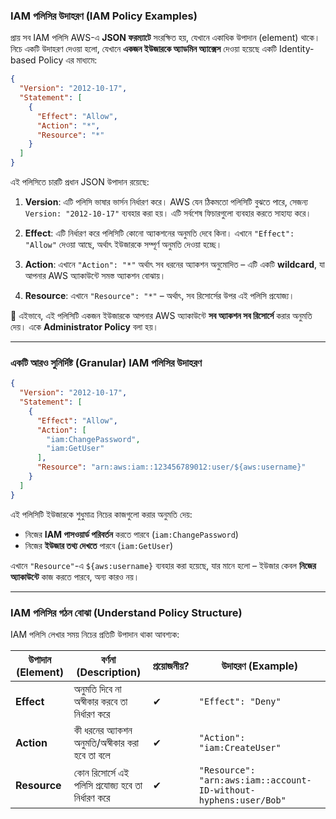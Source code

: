 ### IAM পলিসির উদাহরণ (IAM Policy Examples)

প্রায় সব IAM পলিসি AWS-এ **JSON ফরম্যাটে** সংরক্ষিত হয়, যেখানে একাধিক উপাদান (element) থাকে। নিচে একটি উদাহরণ দেওয়া হলো, যেখানে **একজন ইউজারকে অ্যাডমিন অ্যাক্সেস** দেওয়া হয়েছে একটি Identity-based Policy এর মাধ্যমে:

```json
{
  "Version": "2012-10-17",
  "Statement": [
    {
      "Effect": "Allow",
      "Action": "*",
      "Resource": "*"
    }
  ]
}
```

এই পলিসিতে চারটি প্রধান JSON উপাদান রয়েছে:

1. **Version**:
   এটি পলিসি ভাষার ভার্সন নির্ধারণ করে। AWS যেন ঠিকমতো পলিসিটি বুঝতে পারে, সেজন্য `Version: "2012-10-17"` ব্যবহার করা হয়। এটি সর্বশেষ ফিচারগুলো ব্যবহার করতে সাহায্য করে।

2. **Effect**:
   এটি নির্ধারণ করে পলিসিটি কোনো অ্যাকশনের অনুমতি দেবে কিনা। এখানে `"Effect": "Allow"` দেওয়া আছে, অর্থাৎ ইউজারকে সম্পূর্ণ অনুমতি দেওয়া হচ্ছে।

3. **Action**:
   এখানে `"Action": "*"` অর্থাৎ সব ধরনের অ্যাকশন অনুমোদিত – এটি একটি **wildcard**, যা আপনার AWS অ্যাকাউন্টে সমস্ত অ্যাকশন বোঝায়।

4. **Resource**:
   এখানে `"Resource": "*"` – অর্থাৎ, সব রিসোর্সের উপর এই পলিসি প্রযোজ্য।

📌 এইভাবে, এই পলিসিটি একজন ইউজারকে আপনার AWS অ্যাকাউন্টে **সব অ্যাকশন সব রিসোর্সে** করার অনুমতি দেয়। একে **Administrator Policy** বলা হয়।

---

### একটি আরও সুনির্দিষ্ট (Granular) IAM পলিসির উদাহরণ

```json
{
  "Version": "2012-10-17",
  "Statement": [
    {
      "Effect": "Allow",
      "Action": [
        "iam:ChangePassword",
        "iam:GetUser"
      ],
      "Resource": "arn:aws:iam::123456789012:user/${aws:username}"
    }
  ]
}
```

এই পলিসিটি ইউজারকে শুধুমাত্র নিচের কাজগুলো করার অনুমতি দেয়:

* নিজের **IAM পাসওয়ার্ড পরিবর্তন** করতে পারবে (`iam:ChangePassword`)
* নিজের **ইউজার তথ্য দেখতে** পারবে (`iam:GetUser`)

এখানে `"Resource"`-এ `${aws:username}` ব্যবহার করা হয়েছে, যার মানে হলো – ইউজার কেবল **নিজের অ্যাকাউন্টে** কাজ করতে পারবে, অন্য কারও নয়।

---

### IAM পলিসির গঠন বোঝা (Understand Policy Structure)

IAM পলিসি লেখার সময় নিচের প্রতিটি উপাদান থাকা আবশ্যক:

| উপাদান (Element) | বর্ণনা (Description)                               | প্রয়োজনীয়? | উদাহরণ (Example)                                                 |
| ---------------- | -------------------------------------------------- | ---------- | ---------------------------------------------------------------- |
| **Effect**       | অনুমতি দিবে না অস্বীকার করবে তা নির্ধারণ করে       | ✔          | `"Effect": "Deny"`                                               |
| **Action**       | কী ধরনের অ্যাকশন অনুমতি/অস্বীকার করা হবে তা বলে    | ✔          | `"Action": "iam:CreateUser"`                                     |
| **Resource**     | কোন রিসোর্সে এই পলিসি প্রযোজ্য হবে তা নির্ধারণ করে | ✔          | `"Resource": "arn:aws:iam::account-ID-without-hyphens:user/Bob"` |

